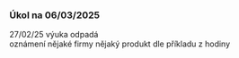 ### Úkol na 06/03/2025
27/02/25 výuka odpadá  
oznámení nějaké firmy nějaký produkt dle příkladu z hodiny  
